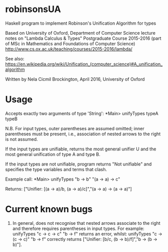 # robinsonsUA

Haskell program to implement Robinson's Unification Algorithm for types

Based on University of Oxford, Department of Computer Science
lecture notes on "Lambda Calculus & Types" Postgraduate Course 2015-2016
(part of MSc in Mathematics and Foundations of Computer Science)
http://www.cs.ox.ac.uk/teaching/courses/2015-2016/lambda/

See also: https://en.wikipedia.org/wiki/Unification_(computer_science)#A_unification_algorithm

Written by Nela Cicmil Brockington, April 2016, University of Oxford


# Usage

Accepts exactly two arguments of type 'String': *Main> unifyTypes typeA typeB

N.B. For input types, outer parentheses are assumed omitted; inner	parentheses must be present, i.e.,	association of nested arrows to	the right is not assumed.

If the input types are unifiable, returns the most general unifier U
and the most general unification of type A and type B.

If the input types are not unifiable, program returns "Not unifiable"
and specifies the type variables and terms that clash.

Example call: *Main> unifyTypes "b -> b" "(a -> a) -> c"

Returns: ["Unifier: [(a -> a)/b, (a -> a)/c]","(a -> a) -> (a -> a)"]


# Current known bugs 

1. In general, does not recognise that nested arrows associate to the right and therefore requires parentheses in input types. 
For example: 
unifyTypes "c -> c -> c" "b -> f" returns an error, 
whilst: 
unifyTypes "c -> (c -> c)" "b -> f" correctly returns ["Unifier: [b/c, (b -> b)/f]","b -> (b -> b)"].
